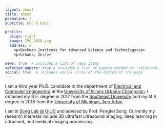 ```yaml
---
layout: about
title: about
permalink: /
subtitle: ECE @ UIUC

profile:
  align: right
  image: IMG_1628.jpg
  address: >
    <p>Beckman Institute for Advanced Science and Technology</p>
    <p>Urbana, IL</p>

news: true  # includes a list of news items
selected_papers: true # includes a list of papers marked as "selected={true}"
social: true  # includes social icons at the bottom of the page
---
```

I am a third year Ph.D. candidate in the department of [Electrical and Computer Engineering](https://ece.illinois.edu) at the [University of Illinois Urbana-Champaign](https://illinois.edu). I obtained my B.E. degree in 2017 from the [Southeast University](https://www.seu.edu.cn/english/) and my M.S. degree in 2018 from the [University of Michigan, Ann Arbor](https://umich.edu).

I am in [Song Lab @ UIUC](https://songp.ece.illinois.edu) and advised by Prof. Pengfei Song. Currently my research interests include 3D ultrafast ultrasound imaging, deep learning in ultrasond, and medical imaging processing.
